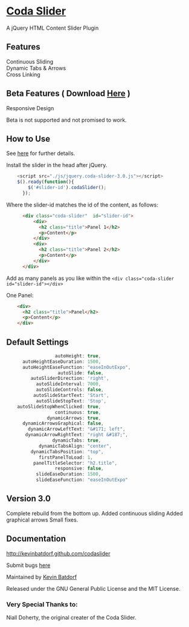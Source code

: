 [Coda Slider](http://kevinbatdorf.github.com/codaslider)
============
A jQuery HTML Content Slider Plugin


Features
--------

Continuous Sliding  
Dynamic Tabs & Arrows  
Cross Linking

Beta Features ( Download [Here](https://github.com/KevinBatdorf/codaslider/zipball/experimental) )
-------------

Responsive Design 

Beta is not supported and not promised to work.

How to Use
-----------

See [here](http://kevinbatdorf.github.com/codaslider) for further details.

Install the slider in the head after jQuery.

```javascript
    <script src="./js/jquery.coda-slider-3.0.js"></script>  
    $().ready(function(){
        $('#slider-id').codaSlider();
      });
```

Where the slider-id matches the id of the content, as follows:

```html
      <div class="coda-slider"  id="slider-id">
          <div>
            <h2 class="title">Panel 1</h2>
            <p>Content</p>
          </div>
          <div>
            <h2 class="title">Panel 2</h2>
            <p>Content</p>
          </div>
      </div>
```

Add as many panels as you like within the `<div class="coda-slider id="slider-id"></div>`

One Panel:   
```html
    <div>
      <h2 class="title">Panel</h2>
      <p>Content</p>
    </div>
```

Default Settings
----------------
```javascript
                  autoHeight: true,
      autoHeightEaseDuration: 1500,
      autoHeightEaseFunction: "easeInOutExpo",
                   autoSlide: false,
         autoSliderDirection: 'right',
           autoSlideInterval: 7000,  
           autoSlideControls: false,                 
          autoSlideStartText: 'Start',
           autoSlideStopText: 'Stop',
    autoSlideStopWhenClicked: true,
                  continuous: true,
               dynamicArrows: true,
      dynamicArrowsGraphical: false,
        dynamicArrowLeftText: "&#171; left",
       dynamicArrowRightText: "right &#187;",
                 dynamicTabs: true,
            dynamicTabsAlign: "center",
         dynamicTabsPosition: "top",
            firstPanelToLoad: 1,
          panelTitleSelector: "h2.title",
                  responsive: false,
           slideEaseDuration: 1500,
           slideEaseFunction: "easeInOutExpo"
```


Version 3.0
-------------

Complete rebuild from the bottom up.
Added continuous sliding
Added graphical arrows
Small fixes.


Documentation
-------------

http://kevinbatdorf.github.com/codaslider

Submit bugs [here](https://github.com/kevinbatdorf/codaslider/issues)

Maintained by [Kevin Batdorf](http://twitter.com/#!/kevinbatdorf)

Released under the GNU General Public License and the MIT License.

### Very Special Thanks to:
Niall Doherty, the original creater of the Coda Slider.

